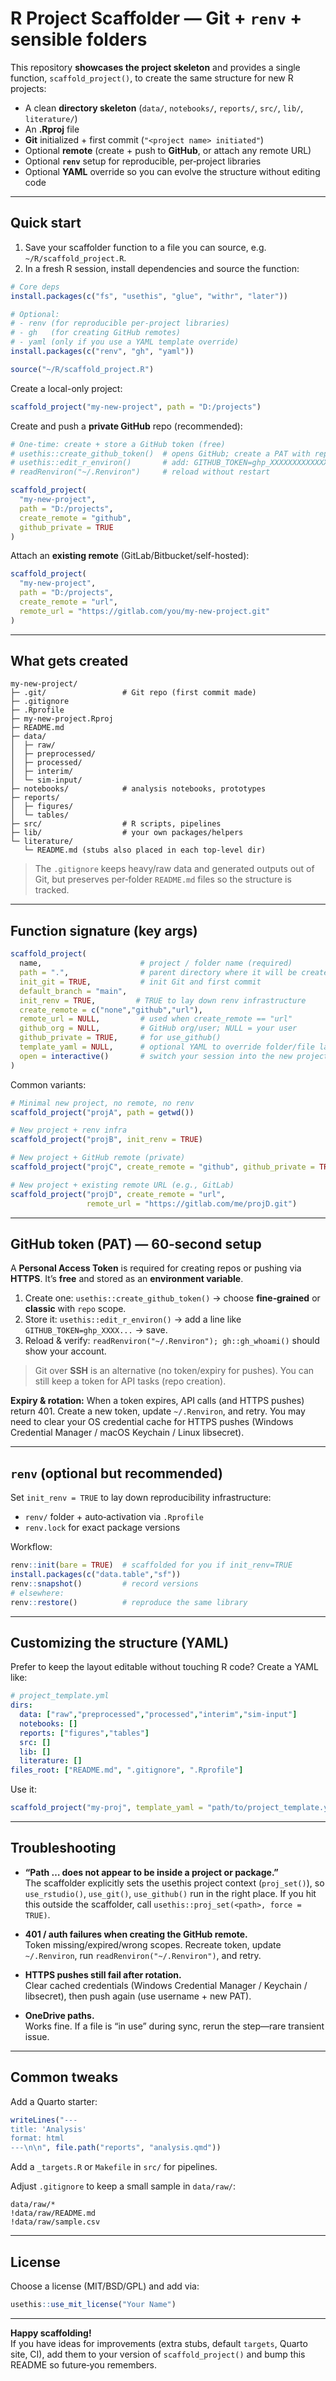 # R Project Scaffolder — Git + `renv` + sensible folders

This repository **showcases the project skeleton** and provides a single function, `scaffold_project()`, to create the same structure for new R projects:

- A clean **directory skeleton** (`data/`, `notebooks/`, `reports/`, `src/`, `lib/`, `literature/`)
- An **.Rproj** file
- **Git** initialized + first commit (`"<project name> initiated"`)
- Optional **remote** (create + push to **GitHub**, or attach any remote URL)
- Optional **`renv`** setup for reproducible, per‑project libraries
- Optional **YAML** override so you can evolve the structure without editing code

---

## Quick start

1. Save your scaffolder function to a file you can source, e.g. `~/R/scaffold_project.R`.
2. In a fresh R session, install dependencies and source the function:

```r
# Core deps
install.packages(c("fs", "usethis", "glue", "withr", "later"))

# Optional:
# - renv (for reproducible per‑project libraries)
# - gh   (for creating GitHub remotes)
# - yaml (only if you use a YAML template override)
install.packages(c("renv", "gh", "yaml"))

source("~/R/scaffold_project.R")
```

Create a local-only project:

```r
scaffold_project("my-new-project", path = "D:/projects")
```

Create and push a **private GitHub** repo (recommended):

```r
# One-time: create + store a GitHub token (free)
# usethis::create_github_token()  # opens GitHub; create a PAT with repo scope
# usethis::edit_r_environ()       # add: GITHUB_TOKEN=ghp_XXXXXXXXXXXXXXXX
# readRenviron("~/.Renviron")     # reload without restart

scaffold_project(
  "my-new-project",
  path = "D:/projects",
  create_remote = "github",
  github_private = TRUE
)
```

Attach an **existing remote** (GitLab/Bitbucket/self-hosted):

```r
scaffold_project(
  "my-new-project",
  path = "D:/projects",
  create_remote = "url",
  remote_url = "https://gitlab.com/you/my-new-project.git"
)
```

---

## What gets created

```
my-new-project/
├─ .git/                 # Git repo (first commit made)
├─ .gitignore
├─ .Rprofile
├─ my-new-project.Rproj
├─ README.md
├─ data/
│  ├─ raw/
│  ├─ preprocessed/
│  ├─ processed/
│  ├─ interim/
│  └─ sim-input/
├─ notebooks/            # analysis notebooks, prototypes
├─ reports/
│  ├─ figures/
│  └─ tables/
├─ src/                  # R scripts, pipelines
├─ lib/                  # your own packages/helpers
└─ literature/
   └─ README.md (stubs also placed in each top-level dir)
```

> The `.gitignore` keeps heavy/raw data and generated outputs out of Git, but preserves per‑folder `README.md` files so the structure is tracked.

---

## Function signature (key args)

```r
scaffold_project(
  name,                      # project / folder name (required)
  path = ".",                # parent directory where it will be created
  init_git = TRUE,           # init Git and first commit
  default_branch = "main",
  init_renv = TRUE,         # TRUE to lay down renv infrastructure
  create_remote = c("none","github","url"),
  remote_url = NULL,         # used when create_remote == "url"
  github_org = NULL,         # GitHub org/user; NULL = your user
  github_private = TRUE,     # for use_github()
  template_yaml = NULL,      # optional YAML to override folder/file layout
  open = interactive()       # switch your session into the new project
)
```

Common variants:

```r
# Minimal new project, no remote, no renv
scaffold_project("projA", path = getwd())

# New project + renv infra
scaffold_project("projB", init_renv = TRUE)

# New project + GitHub remote (private)
scaffold_project("projC", create_remote = "github", github_private = TRUE)

# New project + existing remote URL (e.g., GitLab)
scaffold_project("projD", create_remote = "url",
                 remote_url = "https://gitlab.com/me/projD.git")
```

---

## GitHub token (PAT) — 60‑second setup

A **Personal Access Token** is required for creating repos or pushing via **HTTPS**. It’s **free** and stored as an **environment variable**.

1. Create one: `usethis::create_github_token()` → choose **fine‑grained** or **classic** with `repo` scope.  
2. Store it: `usethis::edit_r_environ()` → add a line like `GITHUB_TOKEN=ghp_XXXX...` → save.  
3. Reload & verify: `readRenviron("~/.Renviron"); gh::gh_whoami()` should show your account.

> Git over **SSH** is an alternative (no token/expiry for pushes). You can still keep a token for API tasks (repo creation).

**Expiry & rotation:** When a token expires, API calls (and HTTPS pushes) return 401. Create a new token, update `~/.Renviron`, and retry. You may need to clear your OS credential cache for HTTPS pushes (Windows Credential Manager / macOS Keychain / Linux libsecret).

---

## `renv` (optional but recommended)

Set `init_renv = TRUE` to lay down reproducibility infrastructure:

- `renv/` folder + auto‑activation via `.Rprofile`
- `renv.lock` for exact package versions

Workflow:

```r
renv::init(bare = TRUE)  # scaffolded for you if init_renv=TRUE
install.packages(c("data.table","sf"))
renv::snapshot()         # record versions
# elsewhere:
renv::restore()          # reproduce the same library
```

---

## Customizing the structure (YAML)

Prefer to keep the layout editable without touching R code? Create a YAML like:

```yaml
# project_template.yml
dirs:
  data: ["raw","preprocessed","processed","interim","sim-input"]
  notebooks: []
  reports: ["figures","tables"]
  src: []
  lib: []
  literature: []
files_root: ["README.md", ".gitignore", ".Rprofile"]
```

Use it:

```r
scaffold_project("my-proj", template_yaml = "path/to/project_template.yml")
```

---

## Troubleshooting

- **“Path … does not appear to be inside a project or package.”**  
  The scaffolder explicitly sets the usethis project context (`proj_set()`), so `use_rstudio()`, `use_git()`, `use_github()` run in the right place. If you hit this outside the scaffolder, call `usethis::proj_set(<path>, force = TRUE)`.

- **401 / auth failures when creating the GitHub remote.**  
  Token missing/expired/wrong scopes. Recreate token, update `~/.Renviron`, run `readRenviron("~/.Renviron")`, and retry.

- **HTTPS pushes still fail after rotation.**  
  Clear cached credentials (Windows Credential Manager / Keychain / libsecret), then push again (use username + new PAT).

- **OneDrive paths.**  
  Works fine. If a file is “in use” during sync, rerun the step—rare transient issue.

---

## Common tweaks

Add a Quarto starter:

```r
writeLines("---
title: 'Analysis'
format: html
---\n\n", file.path("reports", "analysis.qmd"))
```

Add a `_targets.R` or `Makefile` in `src/` for pipelines.

Adjust `.gitignore` to keep a small sample in `data/raw/`:

```
data/raw/*
!data/raw/README.md
!data/raw/sample.csv
```

---

## License

Choose a license (MIT/BSD/GPL) and add via:

```r
usethis::use_mit_license("Your Name")
```

---

**Happy scaffolding!**  
If you have ideas for improvements (extra stubs, default `targets`, Quarto site, CI), add them to your version of `scaffold_project()` and bump this README so future‑you remembers.
